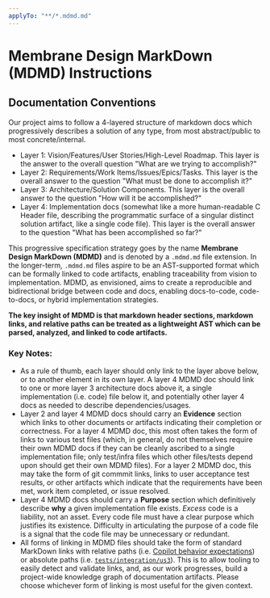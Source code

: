 ```yaml
---
applyTo: "**/*.mdmd.md"
---
```


# Membrane Design MarkDown (MDMD) Instructions

## Documentation Conventions

Our project aims to follow a 4-layered structure of markdown docs which progressively describes a solution of any type, from most abstract/public to most concrete/internal. 
- Layer 1: Vision/Features/User Stories/High-Level Roadmap. This layer is the answer to the overall question "What are we trying to accomplish?"
- Layer 2: Requirements/Work Items/Issues/Epics/Tasks. This layer is the overall answer to the question "What must be done to accomplish it?"
- Layer 3: Architecture/Solution Components. This layer is the overall answer to the question "How will it be accomplished?"
- Layer 4: Implementation docs (somewhat like a more human-readable C Header file, describing the programmatic surface of a singular distinct solution artifact, like a single code file). This layer is the overall answer to the question "What has been accomplished so far?"

This progressive specification strategy goes by the name **Membrane Design MarkDown (MDMD)** and is denoted by a `.mdmd.md` file extension. In the longer-term, `.mdmd.md` files aspire to be an AST-supported format which can be formally linked to code artifacts, enabling traceability from vision to implementation. MDMD, as envisioned, aims to create a reproducible and bidirectional bridge between code and docs, enabling docs-to-code, code-to-docs, or hybrid implementation strategies.

**The key insight of MDMD is that markdown header sections, markdown links, and relative paths can be treated as a lightweight AST which can be parsed, analyzed, and linked to code artifacts.** 

### Key Notes:
- As a rule of thumb, each layer should only link to the layer above below, or to another element in its own layer. A layer 4 MDMD doc should link to one or more layer 3 architecture docs above it, a single implementation (i.e. code) file below it, and potentially other layer 4 docs as needed to describe dependencies/usages. 
- Layer 2 and layer 4 MDMD docs should carry an **Evidence** section which links to other documents or artifacts indicating their completion or correctness. For a layer 4 MDMD doc, this most often takes the form of links to various test files (which, in general, do not themselves require their own MDMD docs if they can be cleanly ascribed to a single implementation file; only test/infra files which other files/tests depend upon should get their own MDMD files). For a layer 2 MDMD doc, this may take the form of git commmit links, links to user acceptance test results, or other artifacts which indicate that the requirements have been met, work item completed, or issue resolved.
- Layer 4 MDMD docs should carry a **Purpose** section which definitively describe **why** a given implementation file exists. _Excess_ code is a liability, not an asset. Every code file must have a clear purpose which justifies its existence. Difficulty in articulating the purpose of a code file is a signal that the code file may be unnecessary or redundant.
- All forms of linking in MDMD files should take the form of standard MarkDown links with relative paths (i.e. [Copilot behavior expectations](../copilot-instructions.md#behavior-expectations)) or absolute paths (i.e. [`tests/integration/us3`](/tests/integration/us3/markdownLinkDrift.test.ts)). This is to allow tooling to easily detect and validate links, and, as our work progresses, build a project-wide knowledge graph of documentation artifacts. Please choose whichever form of linking is most useful for the given context.